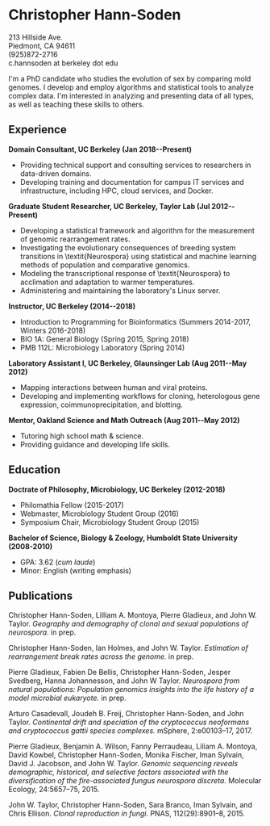 # Christopher Hann-Soden  
213 Hillside Ave.  
Piedmont, CA 94611  
(925)872-2716  
c.hannsoden at berkeley dot edu  

I'm a PhD candidate who studies the evolution of sex by comparing mold genomes. I develop and employ algorithms and statistical tools to analyze complex data. I'm interested in analyzing and presenting data of all types, as well as teaching these skills to others.

## Experience  
__Domain Consultant, UC Berkeley (Jan 2018--Present)__
- Providing technical support and consulting services to researchers in data-driven domains.  
- Developing training and documentation for campus IT services and infrastructure, including HPC, cloud services, and Docker.  
  
__Graduate Student Researcher, UC Berkeley, Taylor Lab (Jul 2012--Present)__  
- Developing a statistical framework and algorithm for the measurement of genomic rearrangement rates.  
- Investigating the evolutionary consequences of breeding system transitions in \textit{Neurospora} using statistical and machine learning methods of population and comparative genomics.  
- Modeling the transcriptional response of \textit{Neurospora} to acclimation and adaptation to warmer temperatures.  
- Administering and maintaining the laboratory's Linux server.  

__Instructor, UC Berkeley (2014--2018)__  
- Introduction to Programming for Bioinformatics (Summers 2014-2017, Winters 2016-2018)  
- BIO 1A: General Biology (Spring 2015, Spring 2018)  
- PMB 112L: Microbiology Laboratory (Spring 2014)  

__Laboratory Assistant I, UC Berkeley, Glaunsinger Lab (Aug 2011--May 2012)__  
- Mapping interactions between human and viral proteins.
- Developing and implementing workflows for cloning, heterologous gene expression, coimmunoprecipitation, and blotting.  

__Mentor, Oakland Science and Math Outreach (Aug 2011--May 2012)__  
- Tutoring high school math \& science.  
- Providing guidance and developing life skills.

## Education
__Doctrate of Philosophy, Microbiology, UC Berkeley (2012-2018)__
- Philomathia Fellow (2015-2017)  
- Webmaster, Microbiology Student Group (2016)  
- Symposium Chair, Microbiology Student Group (2015)  

__Bachelor of Science, Biology & Zoology, Humboldt State University (2008-2010)__  
- GPA: 3.62 (*cum laude*)
- Minor: English (writing emphasis)

## Publications
Christopher Hann-Soden, Lilliam A. Montoya, Pierre Gladieux, and John W. Taylor. _Geography and
demography of clonal and sexual populations of neurospora_. in prep.

Christopher Hann-Soden, Ian Holmes, and John W. Taylor. _Estimation of rearrangement break rates
across the genome._ in prep.

Pierre Gladieux, Fabien De Bellis, Christopher Hann-Soden, Jesper Svedberg, Hanna Johannesson,
and John W Taylor. _Neurospora from natural populations: Population genomics insights into the life
history of a model microbial eukaryote._ in prep.

Arturo Casadevall, Joudeh B. Freij, Christopher Hann-Soden, and John Taylor. _Continental drift
and speciation of the cryptococcus neoformans and cryptococcus gattii species complexes._ mSphere,
2:e00103–17, 2017.

Pierre Gladieux, Benjamin A. Wilson, Fanny Perraudeau, Liliam A. Montoya, David Kowbel, Christopher
Hann-Soden, Monika Fischer, Iman Sylvain, David J. Jacobson, and John W. Taylor. _Genomic
sequencing reveals demographic, historical, and selective factors associated with the diversification of
the fire-associated fungus neurospora discreta._ Molecular Ecology, 24:5657–75, 2015.

John W. Taylor, Christopher Hann-Soden, Sara Branco, Iman Sylvain, and Chris Ellison. _Clonal
reproduction in fungi._ PNAS, 112(29):8901–8, 2015.
